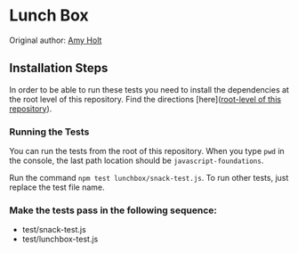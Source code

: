 # Lunch Box
Original author: [Amy Holt](https://github.com/ameseee)

## Installation Steps

In order to be able to run these tests you need to install the dependencies at the root level of this repository. Find the directions [here]([root-level of this repository](https://github.com/turingschool-examples/javascript-foundations)).

### Running the Tests

You can run the tests from the root of this repository. When you type `pwd` in the console, the last path location should be `javascript-foundations`.

Run the command `npm test lunchbox/snack-test.js`. To run other tests, just replace the test file name.

### Make the tests pass in the following sequence:

* test/snack-test.js  
* test/lunchbox-test.js  

